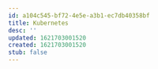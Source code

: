 ```yaml
---
id: a104c545-bf72-4e5e-a3b1-ec7db40358bf
title: Kubernetes
desc: ''
updated: 1621703001520
created: 1621703001520
stub: false
---
```


